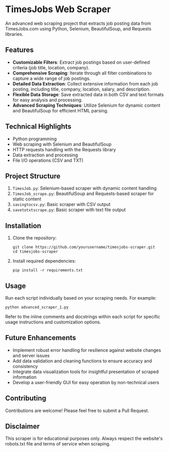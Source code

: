# TimesJobs Web Scraper

An advanced web scraping project that extracts job posting data from TimesJobs.com using Python, Selenium, BeautifulSoup, and Requests libraries.

## Features

- **Customizable Filters**: Extract job postings based on user-defined criteria (job title, location, company).
- **Comprehensive Scraping**: Iterate through all filter combinations to capture a wide range of job postings.
- **Detailed Data Extraction**: Collect extensive information from each job posting, including title, company, location, salary, and description.
- **Flexible Data Storage**: Save extracted data in both CSV and text formats for easy analysis and processing.
- **Advanced Scraping Techniques**: Utilize Selenium for dynamic content and BeautifulSoup for efficient HTML parsing.

## Technical Highlights

- Python programming
- Web scraping with Selenium and BeautifulSoup
- HTTP requests handling with the Requests library
- Data extraction and processing
- File I/O operations (CSV and TXT)

## Project Structure

1. `TimesJob.py`: Selenium-based scraper with dynamic content handling
2. `TimesJob_scrape.py`: BeautifulSoup and Requests-based scraper for static content
3. `savingtocsv.py`: Basic scraper with CSV output
4. `savetotxtscrape.py`: Basic scraper with text file output

## Installation

1. Clone the repository:
   ```
   git clone https://github.com/yourusername/timesjobs-scraper.git
   cd timesjobs-scraper
   ```

2. Install required dependencies:
   ```
   pip install -r requirements.txt
   ```

## Usage

Run each script individually based on your scraping needs. For example:

```
python advanced_scraper_1.py
```

Refer to the inline comments and docstrings within each script for specific usage instructions and customization options.

## Future Enhancements

- Implement robust error handling for resilience against website changes and server issues
- Add data validation and cleaning functions to ensure accuracy and consistency
- Integrate data visualization tools for insightful presentation of scraped information
- Develop a user-friendly GUI for easy operation by non-technical users

## Contributing

Contributions are welcome! Please feel free to submit a Pull Request.

## Disclaimer

This scraper is for educational purposes only. Always respect the website's robots.txt file and terms of service when scraping.
